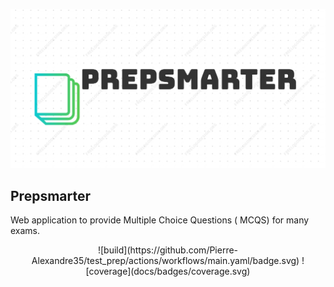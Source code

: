 ![alt text](docs/logo.png)


## Prepsmarter

Web application to provide Multiple Choice Questions ( MCQS) for many exams.  


<p align="center">
![build](https://github.com/Pierre-Alexandre35/test_prep/actions/workflows/main.yaml/badge.svg) ![coverage](docs/badges/coverage.svg)
<p>
